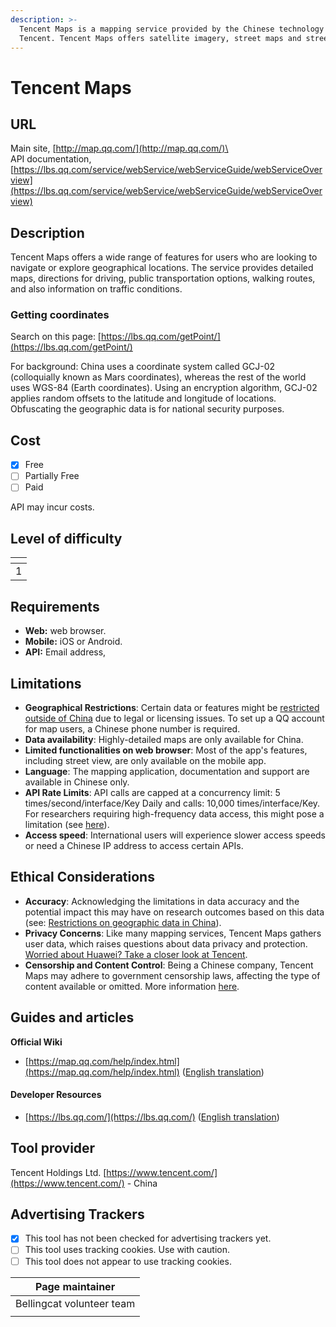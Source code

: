 ```yaml
---
description: >-
  Tencent Maps is a mapping service provided by the Chinese technology company
  Tencent. Tencent Maps offers satellite imagery, street maps and street view.
---
```


# Tencent Maps

## URL

Main site, [http://map.qq.com/](http://map.qq.com/)\
\
API documentation, [https://lbs.qq.com/service/webService/webServiceGuide/webServiceOverview](https://lbs.qq.com/service/webService/webServiceGuide/webServiceOverview)

## Description

Tencent Maps offers a wide range of features for users who are looking to navigate or explore geographical locations. The service provides detailed maps, directions for driving, public transportation options, walking routes, and also information on traffic conditions.

### Getting coordinates

Search on this page: [https://lbs.qq.com/getPoint/](https://lbs.qq.com/getPoint/)

For background: China uses a coordinate system called GCJ-02 (colloquially known as Mars coordinates), whereas the rest of the world uses WGS-84 (Earth coordinates). Using an encryption algorithm, GCJ-02 applies random offsets to the latitude and longitude of locations. Obfuscating the geographic data is for national security purposes.

## Cost

* [x] Free
* [ ] Partially Free
* [ ] Paid

API may incur costs.

## Level of difficulty

<table><thead><tr><th data-type="rating" data-max="5"></th></tr></thead><tbody><tr><td>1</td></tr></tbody></table>

## Requirements

* **Web:** web browser.
* **Mobile:** iOS or Android.
* **API:** Email address,&#x20;

## Limitations

* **Geographical Restrictions**: Certain data or features might be [restricted outside of China](./#url) due to legal or licensing issues. To set up a QQ account for map users, a Chinese phone number is required.&#x20;
* **Data availability**: Highly-detailed maps are only available for China.&#x20;
* **Limited functionalities on web browser**: Most of the app's features, including street view, are only available on the mobile app.&#x20;
* **Language**: The mapping application, documentation and support are available in Chinese only.
* **API Rate Limits**: API calls are capped at a concurrency limit: 5 times/second/interface/Key Daily and calls: 10,000 times/interface/Key. For researchers requiring high-frequency data access, this might pose a limitation (see [here](https://lbs-qq-com.translate.goog/faq/accountQuota/faqKey?_x_tr_sl=auto&_x_tr_tl=en&_x_tr_hl=en&_x_tr_hist=true)).
* **Access speed**: International users will experience slower access speeds or need a Chinese IP address to access certain APIs.

## Ethical Considerations

* **Accuracy**: Acknowledging the limitations in data accuracy and the potential impact this may have on research outcomes based on this data (see: [Restrictions on geographic data in China](https://en.wikipedia.org/wiki/Restrictions_on_geographic_data_in_China)).
* **Privacy Concerns**: Like many mapping services, Tencent Maps gathers user data, which raises questions about data privacy and protection. [Worried about Huawei? Take a closer look at Tencent](https://freedomhouse.org/article/worried-about-huawei-take-closer-look-tencent).
* **Censorship and Content Control**: Being a Chinese company, Tencent Maps may adhere to government censorship laws, affecting the type of content available or omitted. More information [here](https://protonvpn.com/blog/great-firewall-china).

## Guides and articles

**Official Wiki**

* [https://map.qq.com/help/index.html](https://map.qq.com/help/index.html) ([English translation](https://map-qq-com.translate.goog/help/index.html?_x_tr_sl=auto&_x_tr_tl=en&_x_tr_hl=en))

#### Developer Resources

* [https://lbs.qq.com/](https://lbs.qq.com/) ([English translation](https://lbs-qq-com.translate.goog/?_x_tr_sl=auto&_x_tr_tl=en&_x_tr_hl=en))

## Tool provider

Tencent Holdings Ltd. [https://www.tencent.com/](https://www.tencent.com/) - China

## Advertising Trackers

* [x] This tool has not been checked for advertising trackers yet.
* [ ] This tool uses tracking cookies. Use with caution.
* [ ] This tool does not appear to use tracking cookies.

| Page maintainer           |
| ------------------------- |
| Bellingcat volunteer team |
|                           |
